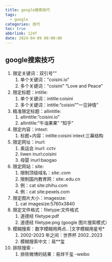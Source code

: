 ```yaml
---
title: google搜索技巧
tags:
  - google
categories: 技巧
toc: true
abbrlink: 124f
date: 2024-04-09 00:00:00
---
```


## google搜索技巧

1. 限定关键词：双引号””
   1. 单个关键词：”coisini.io”
   2. 多个关键词：”coisini” “Love and Peace”
2. 限定标题：intitle:
   1. 单个关键词：intitle:coisini
   2. 多个关键词：intitle:”coisini””一见钟情”
3. 精准限定标题：allintitle:
   1. allintitle:”coisini.io”
   2. allintitle:”牛油果果” “知乎”
4. 限定内容：intext:
   1. 标题+内容：intitle:coisini intext:三幕结构
5. 限定网址：inurl:
   1. 奥运会 inurl: cctv
   2. liwen inurl:coisini
   3. 母婴 inurl:baogao
6. 限定网站：site:
   1. 限制顶级域名：site:.com
   2. 限制国内教育网：site:.edu.cn
   3. 例：cat site:zhihu.com
   4. 例：cat site:pexels.com
7. 限定图片大小：imagesize:
   1. cat imagesize:5760x3840
8. 限定文件格式：filetype:文件格式
   1. 道德经 filetype:pdf
   2. 道德经 filetype:png (google 图片搜索模式）
9. 模糊搜索：数字模糊用两点.. |文字模糊用星号*
   1. 2002-2023 年之间：世界杯 2002..2023
   2. 模糊搜索中文：易**玺
10. 排除搜索 -
    1. 排除微博的结果：易烊千玺 -weibo
